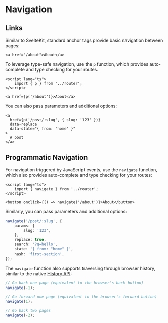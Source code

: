 # Navigation

## Links

Similar to SvelteKit, standard anchor tags provide basic navigation between pages:

```svelte
<a href="/about">About</a>
```

To leverage type-safe navigation, use the `p` function, which provides auto-complete and type checking for your routes.

```svelte
<script lang="ts">
	import { p } from '../router';
</script>

<a href={p('/about')}>About</a>
```


You can also pass parameters and additional options:

```svelte
<a
  href={p('/post/:slug', { slug: '123' })}
  data-replace
  data-state="{ from: 'home' }"
>
  A post
</a>
```

## Programmatic Navigation

For navigation triggered by JavaScript events, use the `navigate` function, which also provides auto-complete and type checking for your routes:

```svelte
<script lang="ts">
	import { navigate } from '../router';
</script>

<button onclick={() => navigate('/about')}>About</button>
```

Similarly, you can pass parameters and additional options:

```ts
navigate('/post/:slug', {
	params: {
		slug: '123',
	},
	replace: true,
	search: '?q=hello',
	state: '{ from: "home" }',
	hash: 'first-section',
});
```

The `navigate` function also supports traversing through browser history, similar to the native [History API](https://developer.mozilla.org/en-US/docs/Web/API/History_API):

```ts
// Go back one page (equivalent to the browser's back button)
navigate(-1);

// Go forward one page (equivalent to the browser's forward button)
navigate(1);

// Go back two pages
navigate(-2);
```
